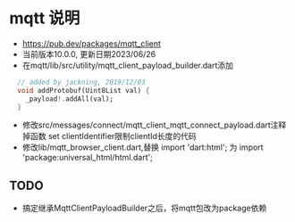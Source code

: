 # mqtt 说明

- <https://pub.dev/packages/mqtt_client>
- 当前版本10.0.0, 更新日期2023/06/26
- 在mqtt/lib/src/utility/mqtt_client_payload_builder.dart添加

```dart
  // added by jackning, 2019/12/03
  void addProtobuf(Uint8List val) {
    _payload!.addAll(val);
  }
```

- 修改src/messages/connect/mqtt_client_mqtt_connect_payload.dart注释掉函数 set clientIdentifier限制clientId长度的代码
- 修改lib/mqtt_browser_client.dart,替换 import 'dart:html'; 为 import 'package:universal_html/html.dart';

## TODO

- 搞定继承MqttClientPayloadBuilder之后，将mqtt包改为package依赖
